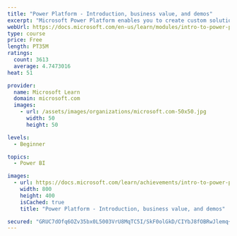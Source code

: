 ```yaml
---
title: "Power Platform - Introduction, business value, and demos"
excerpt: "Microsoft Power Platform enables you to create custom solutions with familiar, intuitive technology. Learn how Power Platform supports faster data collection, surfaces real-time insights, and empowers users to make informed, actionable decisions."
webUrl: https://docs.microsoft.com/en-us/learn/modules/intro-to-power-platform-mba/
type: course
price: Free
length: PT35M
ratings:
  count: 3613
  average: 4.7473016
heat: 51

provider:
  name: Microsoft Learn
  domain: microsoft.com
  images:
    - url: /assets/images/organizations/microsoft.com-50x50.jpg
      width: 50
      height: 50

levels:
  - Beginner

topics:
  - Power BI

images:
  - url: https://docs.microsoft.com/learn/achievements/intro-to-power-platform-social.png
    width: 800
    height: 400
    isCached: true
    title: "Power Platform - Introduction, business value, and demos"

secured: "GRUC7dOfq6OZv35bx0L5003VrU8MqTC5I/SkF0olGkD/CIYbJ8fOBRwJlemq+y1Mi+mAU8GgGotqXTQ7j7ftQ7v7XfFnMi9PjOzn81UOCBwX7QAcD0Inj8ZCsVMC2A8gLOeTDYUK2TON+XOpxfrl1MDNkcDIkmXKs6XFxOdbGWEDCI5DaKCoBFrQtzAPTbqMgXHhljlkb9vAy0nnHJQ2xhk60ux/UDb5xLwt3LFYqK0uxuZDduTom/6CX8vNKHiVzGrP55ngd0kGusafSByEM2Z1+78hfdlxK03eSjgbeof7MbRuzycoNSsasg+F5bgSekJbNxTf+kghb5BB6pgWmT02yQ/8WupoBX79Ucjygcxn5gajNv0LE3YeC8pP1W5sbN2tS2Kf0qwl0roGrUz1AA==;EWkTWUPJg2+4TgdWmgmRqQ=="
---
```


